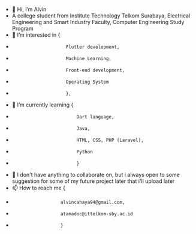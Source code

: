 - 👋 Hi, I’m Alvin
- A college student from Institute Technology Telkom Surabaya, Electrical Engineering and Smart Industry Faculty, Computer Engineering Study Program
- 👀 I’m interested in {
-                         Flutter development,
-                         Machine Learning,
-                         Front-end development,
-                         Operating System
-                         },
- 🌱 I’m currently learning {
-                             Dart language,
-                             Java,
-                             HTML, CSS, PHP (Laravel),
-                             Python
-                             }
- 💞️ I don't have anything to collaborate on, but i always open to some suggestion for some of my future project later that i'll upload later
- 📫 How to reach me {
-                       alvincahaya94@gmail.com,
-                       atamadoc@ittelkom-sby.ac.id
-                       }

<!---
A9T9C/A9T9C is a ✨ special ✨ repository because its `README.md` (this file) appears on your GitHub profile.
You can click the Preview link to take a look at your changes.
--->
